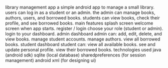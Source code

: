  library management app
a simple android app to manage a small library. users can log in as a student or an admin. the admin can manage books, authors, users, and borrowed books. students can view books, check their profile, and see borrowed books.
 main features
 splash screen
 welcome screen when app starts.
 register / login
 choose your role (student or admin).
 login to your dashboard.
 admin dashboard
admin can:
 add, edit, delete, and view books.
 manage student accounts.
 manage authors.
 view all borrowed books.
 student dashboard
student can:
 view all available books.
 see and update personal profile.
 view their borrowed books.
 technologies used
java (android sdk)
 sqlite (local database)
 sharedpreferences (for session management)
 android xml (for designing ui)

